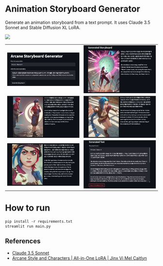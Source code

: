 # Animation Storyboard Generator

Generate an animation storyboard from a text prompt. It uses Claude 3.5 Sonnet and Stable Diffusion XL LoRA.

![](preview/result.gif)

|  |  |
|:---:|:---:|
| ![](preview/03-01.png) | ![](preview/03-02.png) |
| ![](preview/03-03.png) | ![](preview/03-04.png) |
| ![](preview/03-05.png) | ![](preview/03-06.png) |

# How to run

```
pip install -r requirements.txt
streamlit run main.py
```

## References

- [Claude 3.5 Sonnet](https://www.anthropic.com/claude)
- [Arcane Style and Characters | All-in-One LoRA | Jinx Vi Mel Caitlyn](https://civitai.com/models/407381?modelVersionId=720821)
